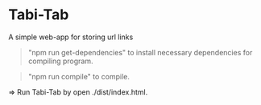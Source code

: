# Tabi-Tab

A simple web-app for storing url links

> "npm run get-dependencies" to install necessary dependencies for compiling program.

> "npm run compile" to compile.

=> Run Tabi-Tab by open ./dist/index.html.
